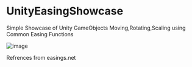 # UnityEasingShowcase

Simple Showcase of Unity GameObjects Moving,Rotating,Scaling using Common Easing Functions

![image](https://github.com/user-attachments/assets/f153c1b0-9abf-4e79-9eaf-758ef36eca07)


Refrences from easings.net

